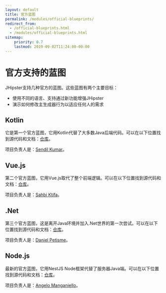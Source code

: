 ```yaml
---
layout: default
title: 官方蓝图
permalink: /modules/official-blueprints/
redirect_from:
  - /official-blueprints.html
  - /modules/official-blueprints.html
sitemap:
    priority: 0.7
    lastmod: 2019-09-02T11:24:00-00:00
---
```


# <i class="fa fa-star"></i> 官方支持的蓝图

JHipster支持几种官方的蓝图。这些蓝图有两个主要目标：

* 使用不同的语言、支持通过新功能增强JHipster
* 演示如何修改主生成器行为以适应任何人的需求

## Kotlin

它是第一个官方蓝图，它用Kotlin代替了大多数Java后端代码。可以在以下位置找到源代码和文档：[仓库](https://github.com/jhipster/jhipster-kotlin)。 

项目负责人是：[Sendil Kumar](https://github.com/sendilkumarn)。

## Vue.js

第二个官方蓝图，它用Vue.js取代了整个前端逻辑。可以在以下位置找到源代码和文档：[仓库](https://github.com/jhipster/jhipster-vuejs)。

项目负责人是：[Sahbi Ktifa](https://github.com/sahbi-ktifa)。

## .Net

第三个官方蓝图，这是离开Java环境并加入.Net世界的第一次尝试。可以在以下位置找到源代码和文档：[仓库](https://github.com/jhipster/jhipster-dotnetcore)。

项目负责人是：[Daniel Petisme](https://github.com/danielpetisme)。

## Node.js

最新的官方蓝图，它用NestJS Node框架代替了服务器Java端。可以在以下位置找到源代码和文档：[仓库](https://github.com/jhipster/generator-jhipster-nodejs)。

项目负责人是：[Angelo Manganiello](https://github.com/amanganiello90)。

